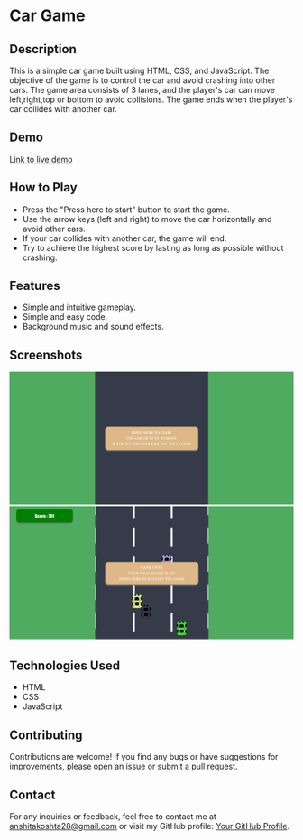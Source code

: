 
# Car Game


## Description

This is a simple car game built using HTML, CSS, and JavaScript. The objective of the game is to control the car and avoid crashing into other cars. The game area consists of 3 lanes, and the player's car can move left,right,top or bottom to avoid collisions. The game ends when the player's car collides with another car.

## Demo

[Link to live demo]()

## How to Play

- Press the "Press here to start" button to start the game.
- Use the arrow keys (left and right) to move the car horizontally and avoid other cars.
- If your car collides with another car, the game will end.
- Try to achieve the highest score by lasting as long as possible without crashing.


## Features

- Simple and intuitive gameplay.
- Simple and easy code.
- Background music and sound effects.

## Screenshots

![Screenshot 1](./Screenshots/car2.png)
![Screenshot 2](./Screenshots/cargame.png)

## Technologies Used

- HTML
- CSS
- JavaScript

## Contributing

Contributions are welcome! If you find any bugs or have suggestions for improvements, please open an issue or submit a pull request.


## Contact

For any inquiries or feedback, feel free to contact me at anshitakoshta28@gmail.com or visit my GitHub profile: [Your GitHub Profile](https://github.com/Riyaa-k).




 
